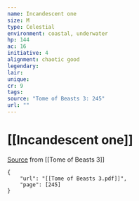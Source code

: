 ```yaml
---
name: Incandescent one
size: M
type: Celestial
environment: coastal, underwater
hp: 144
ac: 16
initiative: 4
alignment: chaotic good
legendary: 
lair: 
unique: 
cr: 9
tags: 
source: "Tome of Beasts 3: 245"
url: ""
---
```

# [[Incandescent one]]

[Source](zotero://open-pdf/library/items/BLGR9HVR?page=245) from [[Tome of Beasts 3]]

```pdf
{
	"url": "[[Tome of Beasts 3.pdf]]",
	"page": [245]
}
```

